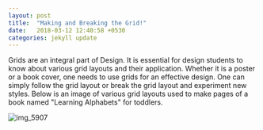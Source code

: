 ```yaml
---
layout: post
title:  "Making and Breaking the Grid!"
date:   2018-03-12 12:40:58 +0530
categories: jekyll update
---
```

Grids are an integral part of Design. It is essential for design students to know about various grid layouts and their application. Whether it is a poster or a book cover, one needs to use grids for an effective design. One can simply follow the grid layout or break the grid layout and experiment new styles. Below is an image of various grid layouts used to make pages of a book named "Learning Alphabets" for toddlers.

![img_5907](https://user-images.githubusercontent.com/36818885/37270892-9117338c-25f6-11e8-9c41-708fe8c2ef3e.jpg)
